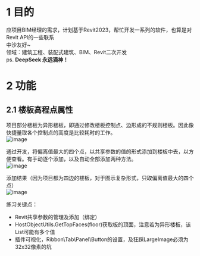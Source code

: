 # 1 目的
应项目BIM经理的需求，计划基于Revit2023，帮忙开发一系列的软件，也算是对Revit API的一些联系  
中沙友好~  
领域：建筑工程、装配式建筑、BIM、Revit二次开发  
ps. **DeepSeek 永远滴神！**

# 2 功能
## 2.1 楼板高程点属性
项目部分楼板为异形楼板，即通过修改楼板控制点、边形成的不规则楼板。因此像快捷量取各个控制点的高度是比较耗时的工作。  
![image](https://github.com/user-attachments/assets/f19c5b2a-4015-4d78-8caf-f93a44eab3c6)   
     
通过开发，将偏离值最大的四个点，以共享参数的值的形式添加到楼板中去，以方便查看。有手动逐个添加，以及自动全部添加两种方法。  
![image](https://github.com/user-attachments/assets/dfaf47c0-56d3-430d-9886-d66611ef3483)   
     
添加结果（因为项目都为四边的楼板，对于图示复杂形式，只取偏离值最大的四个点）  
![image](https://github.com/user-attachments/assets/9867c758-3b5c-4082-87ba-bdb62445a3d4)   
     

练习关键点：

- Revit共享参数的管理及添加（绑定）
- HostObjectUtils.GetTopFaces(floor)获取板的顶面，注意若为异形楼板，该List可能有多个值
- 插件可视化，Ribbon\Tab\Panel\Button的设置，及狂踩LargeImage必须为32x32像素的坑



